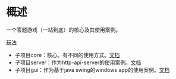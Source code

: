 # 概述

一个答题游戏（一站到底）的核心及其使用案例。

[玩法](docs/gameplay.md)

- 子项目core：核心。有不同的使用方式。[文档](docs/core.md)
- 子项目server：作为http-api-server的使用案例。[文档](docs/server.md)
- 子项目gui：作为基于java swing的windows app的使用案例。[文档](docs/gui.md)



